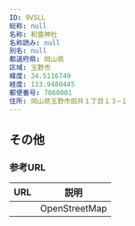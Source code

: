 ```yaml
---
ID: 9VSLL
総称: null
名称: 和霊神社
名称読み: null
別名: null
都道府県: 岡山県
区域: 玉野市
緯度: 34.5116749
経度: 133.9480445
郵便番号: 7060001
住所: 岡山県玉野市田井１丁目１３−１
---
```


## その他

### 参考URL

| URL | 説明          |
| --- | ------------- |
|     | OpenStreetMap |
